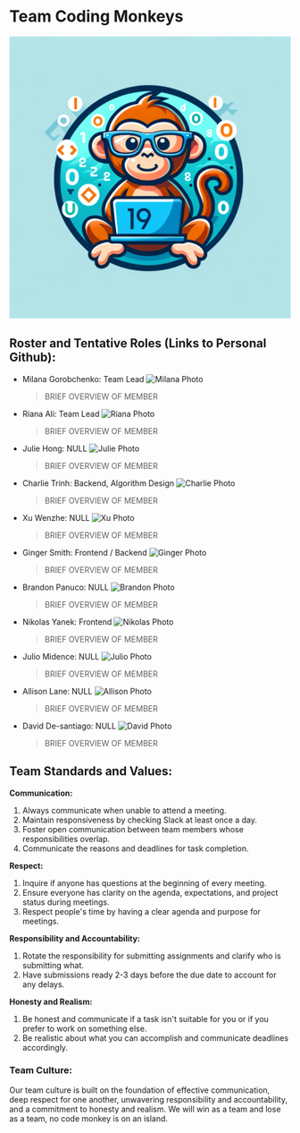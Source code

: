# Team Coding Monkeys
![Logo](branding/19logo_blue.png)

## Roster and Tentative Roles (Links to Personal Github):
- Milana Gorobchenko: Team Lead
  ![Milana Photo](path/to/photo)
  > BRIEF OVERVIEW OF MEMBER
- Riana Ali: Team Lead
  ![Riana Photo](path/to/photo)
  > BRIEF OVERVIEW OF MEMBER
- Julie Hong: NULL
  ![Julie Photo](path/to/photo)
  > BRIEF OVERVIEW OF MEMBER
- Charlie Trinh: Backend, Algorithm Design
  ![Charlie Photo](path/to/photo)
  > BRIEF OVERVIEW OF MEMBER
- Xu Wenzhe: NULL
  ![Xu Photo](path/to/photo)
  > BRIEF OVERVIEW OF MEMBER
- Ginger Smith: Frontend / Backend
  ![Ginger Photo](path/to/photo)
  > BRIEF OVERVIEW OF MEMBER
- Brandon Panuco: NULL
  ![Brandon Photo](path/to/photo)
  > BRIEF OVERVIEW OF MEMBER
- Nikolas Yanek: Frontend
  ![Nikolas Photo](path/to/photo)
  > BRIEF OVERVIEW OF MEMBER
- Julio Midence: NULL
  ![Julio Photo](path/to/photo)
  > BRIEF OVERVIEW OF MEMBER
- Allison Lane: NULL
  ![Allison Photo](path/to/photo)
  > BRIEF OVERVIEW OF MEMBER
- David De-santiago: NULL
  ![David Photo](path/to/photo)
  > BRIEF OVERVIEW OF MEMBER

## Team Standards and Values:

**Communication:**
1. Always communicate when unable to attend a meeting.
2. Maintain responsiveness by checking Slack at least once a day.
3. Foster open communication between team members whose responsibilities overlap.
4. Communicate the reasons and deadlines for task completion.

**Respect:**
1. Inquire if anyone has questions at the beginning of every meeting.
2. Ensure everyone has clarity on the agenda, expectations, and project status during meetings.
3. Respect people's time by having a clear agenda and purpose for meetings.

**Responsibility and Accountability:**
1. Rotate the responsibility for submitting assignments and clarify who is submitting what.
2. Have submissions ready 2-3 days before the due date to account for any delays.

**Honesty and Realism:**
1. Be honest and communicate if a task isn't suitable for you or if you prefer to work on something else.
2. Be realistic about what you can accomplish and communicate deadlines accordingly.

### Team Culture:
Our team culture is built on the foundation of effective communication, deep respect for one another, unwavering responsibility and accountability, and a commitment to honesty and realism. We will win as a team and lose as a team, no code monkey is on an island.
